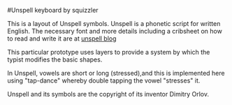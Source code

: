 #Unspell keyboard by squizzler

This is a layout of Unspell symbols. Unspell is a phonetic script for written English. The necessary font and more details including a cribsheet on how to read and write it are at [unspell blog](http://unspell.blogspot.com/p/home.html)

This particular prototype uses layers to provide a system by which the typist modifies the basic shapes.

In Unspell, vowels are short or long (stressed),and this is implemented here using "tap-dance" whereby double tapping the vowel "stresses" it.

Unspell and its symbols are the copyright of its inventor Dimitry Orlov.
